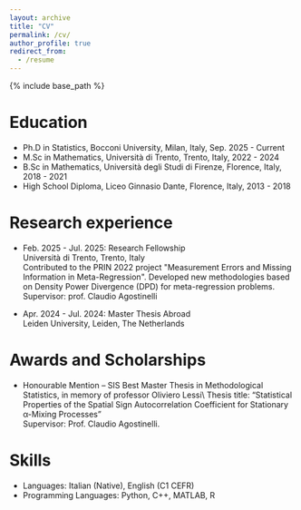 ```yaml
---
layout: archive
title: "CV"
permalink: /cv/
author_profile: true
redirect_from:
  - /resume
---
```


{% include base_path %}

Education
======
* Ph.D in Statistics, Bocconi University, Milan, Italy, Sep. 2025 - Current
* M.Sc in Mathematics, Università di Trento, Trento, Italy, 2022 - 2024
* B.Sc in Mathematics, Università degli Studi di Firenze, Florence, Italy, 2018 - 2021
* High School Diploma, Liceo Ginnasio Dante, Florence, Italy, 2013 - 2018

Research experience
======
* Feb. 2025 - Jul. 2025: Research Fellowship\
  Università di Trento, Trento, Italy\
  Contributed to the PRIN 2022 project "Measurement Errors and Missing Information      in Meta-Regression". Developed new methodologies based on Density Power Divergence (DPD) for meta-regression problems.\
  Supervisor: prof. Claudio Agostinelli

* Apr. 2024 - Jul. 2024: Master Thesis Abroad\
  Leiden University, Leiden, The Netherlands

Awards and Scholarships
======
* Honourable Mention – SIS Best Master Thesis in Methodological Statistics, in memory of professor Oliviero Lessi\ 
Thesis title: “Statistical Properties of the Spatial Sign Autocorrelation Coefficient for Stationary α-Mixing Processes” \
Supervisor: Prof. Claudio Agostinelli.
  
Skills
======
* Languages: Italian (Native), English (C1 CEFR)
* Programming Languages: Python, C++, MATLAB, R
